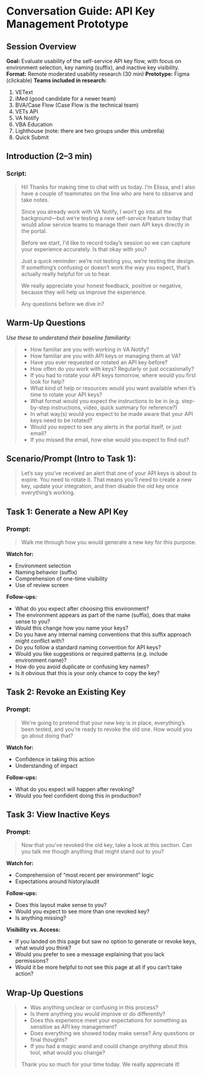 ﻿
# Conversation Guide: API Key Management Prototype
## Session Overview
**Goal:** Evaluate usability of the self-service API key flow, with focus on environment selection, key naming (suffix), and inactive key visibility.
**Format:** Remote moderated usability research (30 min)
**Prototype:** Figma (clickable)
**Teams included in research:**
1.  VEText
2.  iMed (good candidate for a newer team)
3.  BVA/Case Flow (Case Flow is the technical team)
4.  VETs API
5.  VA Notify
6.  VBA Education
7.  Lighthouse (note: there are two groups under this umbrella)
8.  Quick Submit

## Introduction (2–3 min)
### Script:

> Hi! Thanks for making time to chat with us today. I’m Elissa, and I also have a couple of teammates on the line who are here to observe and take notes.
> 
> Since you already work with VA Notify, I won’t go into all the background—but we’re testing a new self-service feature today that would allow service teams to manage their own API keys directly in the portal.
> 
> Before we start, I'd like to record today’s session so we can capture your experience accurately. Is that okay with you?
> 
> Just a quick reminder: we’re not testing you, we’re testing the design. If something’s confusing or doesn’t work the way you expect, that’s actually really helpful for us to hear.
> 
> We really appreciate your honest feedback, positive or negative, because they will help us improve the experience.
> 
> Any questions before we dive in?
> 

## Warm-Up Questions
_Use these to understand their baseline familiarity:_

> - How familiar are you with working in VA Notify?
> - How familiar are you with API keys or managing them at VA? 
> - Have you ever requested or rotated an API key before?
> - How often do you work with keys? Regularly or just occasionally? 
> - If you had to rotate your API keys tomorrow, where would you first look for help? 
> - What kind of help or resources would you want available when it’s time to rotate your API keys? 
> - What format would you expect the instructions to be in (e.g. step-by-step instructions, video, quick summary for reference?)
> - In what way(s) would you expect to be made aware that your API keys need to be rotated? 
> - Would you expect to see any alerts in the portal itself, or just email? 
> - If you missed the email, how else would you expect to find out?


## Scenario/Prompt (Intro to Task 1):

> Let’s say you’ve received an alert that one of your API keys is about to expire. You need to rotate it. That means you’ll need to create a new key, update your integration, and then disable the old key once everything’s working.


## Task 1: Generate a New API Key
### Prompt:

> Walk me through how you would generate a new key for this purpose.


**Watch for:**
- Environment selection
- Naming behavior (suffix)
- Comprehension of one-time visibility
- Use of review screen

**Follow-ups:**
- What do you expect after choosing this environment?
- The environment appears as part of the name (suffix), does that make sense to you?
- Would this change how you name your keys?
- Do you have any internal naming conventions that this suffix approach might conflict with?
- Do you follow a standard naming convention for API keys?
- Would you like suggestions or required patterns (e.g. include environment name)?
- How do you avoid duplicate or confusing key names?
- Is it obvious that this is your only chance to copy the key?

## Task 2: Revoke an Existing Key
### Prompt:

> We're going to pretend that your new key is in place, everything’s been tested, and you’re ready to revoke the old one. How would you go about doing that?

**Watch for:**
- Confidence in taking this action
- Understanding of impact

**Follow-ups:**
- What do you expect will happen after revoking?
- Would you feel confident doing this in production?

## Task 3: View Inactive Keys
### Prompt:

> Now that you've revoked the old key, take a look at this section. Can you talk me though anything that might stand out to you?


**Watch for:**
- Comprehension of “most recent per environment” logic
- Expectations around history/audit

**Follow-ups:**
 - Does this layout make sense to you?
 - Would you expect to see more than one revoked key?
 - Is anything missing?

**Visibility vs. Access:**
 - If you landed on this page but saw no option to generate or revoke
   keys, what would you think?
 - Would you prefer to see a message explaining that you lack
   permissions?
 - Would it be more helpful to not see this page at all if you can’t
   take action?

## Wrap-Up Questions

> - Was anything unclear or confusing in this process?
> - Is there anything you would improve or do differently?
> - Does this experience meet your expectations for something as sensitive as API key management?
> - Does everything we showed today make sense? Any questions or final thoughts?
> - If you had a magic wand and could change _anything_ about this tool, what would you change?
>
>
> Thank you so much for your time today. We really appreciate it!

